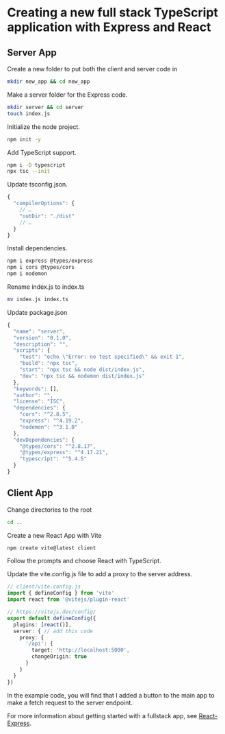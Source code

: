 # Creating a new full stack TypeScript application with Express and React

## Server App
Create a new folder to put both the client and server code in
```bash
mkdir new_app && cd new_app
``` 
Make a server folder for the Express code.
```bash
mkdir server && cd server
touch index.js
```

Initialize the node project.
```bash
npm init -y
```

Add TypeScript support.
```bash
npm i -D typescript
npx tsc --init
```

Update tsconfig.json.
```typescript
{
  "compilerOptions": {
    // …
    "outDir": "./dist"
    // …
  }
}
```

Install dependencies.
```bash
npm i express @types/express
npm i cors @types/cors
npm i nodemon
```

Rename index.js to index.ts
```bash
mv index.js index.ts
```

Update package.json
```typescript
{
  "name": "server",
  "version": "0.1.0",
  "description": "",
  "scripts": {
    "test": "echo \"Error: no test specified\" && exit 1",
    "build": "npx tsc",
    "start": "npx tsc && node dist/index.js",
    "dev": "npx tsc && nodemon dist/index.js"
  },
  "keywords": [],
  "author": "",
  "license": "ISC",
  "dependencies": {
    "cors": "^2.8.5",
    "express": "^4.19.2",
    "nodemon": "^3.1.0"
  },
  "devDependencies": {
    "@types/cors": "^2.8.17",
    "@types/express": "^4.17.21",
    "typescript": "^5.4.5"
  }
}
```

## Client App
Change directories to the root
```bash
cd ..
```

Create a new React App with Vite
```bash
npm create vite@latest client 
```

Follow the prompts and choose React with TypeScript.

Update the vite.config.js file to add a proxy to the server address.
```typescript
// client/vite.config.js
import { defineConfig } from 'vite'
import react from '@vitejs/plugin-react'

// https://vitejs.dev/config/
export default defineConfig({
  plugins: [react()],
  server: { // add this code
    proxy: {
      '/api': {
        target: 'http://localhost:5000',
        changeOrigin: true
      }
    }
  }
})
```

In the example code, you will find that I added a button to the main app to make a fetch request to the server endpoint.

For more information about getting started with a fullstack app, see [React-Express](https://github.com/Techtonica/curriculum/blob/main/pair-programming/week-7/react-express-app/react-expressjs.md).